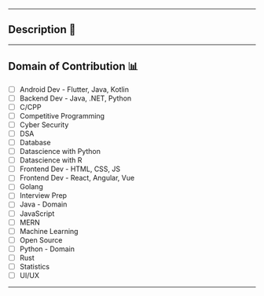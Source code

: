 <hr>

## Description 📜

<!-- Please describe the issue in brief. -->

<hr>

## Domain of Contribution 📊

<!----Please delete options that are not relevant.And in order to tick the check box just but x inside them for example [x] like this----->

- [ ] Android Dev - Flutter, Java, Kotlin
- [ ] Backend Dev - Java, .NET, Python
- [ ] C/CPP
- [ ] Competitive Programming
- [ ] Cyber Security
- [ ] DSA
- [ ] Database
- [ ] Datascience with Python
- [ ] Datascience with R
- [ ] Frontend Dev - HTML, CSS, JS
- [ ] Frontend Dev - React, Angular, Vue
- [ ] Golang
- [ ] Interview Prep
- [ ] Java - Domain
- [ ] JavaScript
- [ ] MERN
- [ ] Machine Learning
- [ ] Open Source
- [ ] Python - Domain
- [ ] Rust
- [ ] Statistics
- [ ] UI/UX

<hr>

